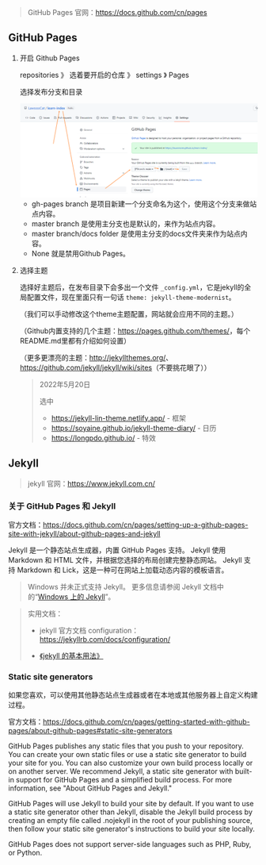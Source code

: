 >GitHub Pages 官网：<https://docs.github.com/cn/pages>
>

## GitHub Pages

1. 开启 Github Pages

    repositories 》 选着要开启的仓库 》 settings 》 Pages 

    选择发布分支和目录

    <img src="images/auto-20220519205126.png" witdh=100%/>

    + gh-pages branch 是项目新建一个分支命名为这个，使用这个分支来做站点内容。
    + master branch 是使用主分支也是默认的，来作为站点内容。
    + master branch/docs folder 是使用主分支的docs文件夹来作为站点内容。
    + None 就是禁用Github Pages。

2. 选择主题

    选择好主题后，在发布目录下会多出一个文件 `_config.yml`，它是jekyll的全局配置文件，现在里面只有一句话 `theme: jekyll-theme-modernist`。
    
    （我们可以手动修改这个theme主题配置，网站就会应用不同的主题。）

    （Github内置支持的几个主题：<https://pages.github.com/themes/>，每个README.md里都有介绍如何设置）

    （更多更漂亮的主题：<http://jekyllthemes.org/>、<https://github.com/jekyll/jekyll/wiki/sites>（不要挑花眼了））

    > 2022年5月20日
    > 
    >选中
    >+ <https://jekyll-lin-theme.netlify.app/> - 框架
    >+ <https://soyaine.github.io/jekyll-theme-diary/> - 日历
    >+ <https://longpdo.github.io/> - 特效

## Jekyll

>jekyll 官网：<https://www.jekyll.com.cn/>
>

### 关于 GitHub Pages 和 Jekyll

官方文档：<https://docs.github.com/cn/pages/setting-up-a-github-pages-site-with-jekyll/about-github-pages-and-jekyll>

Jekyll 是一个静态站点生成器，内置 GitHub Pages 支持。
Jekyll 使用 Markdown 和 HTML 文件，并根据您选择的布局创建完整静态网站。 
Jekyll 支持 Markdown 和 Lick，这是一种可在网站上加载动态内容的模板语言。 

> Windows 并未正式支持 Jekyll。 更多信息请参阅 Jekyll 文档中的“[Windows 上的 Jekyll](http://jekyllrb.com/docs/windows/#installation)”。



>实用文档：
> + jekyll 官方文档 configuration：<https://jekyllrb.com/docs/configuration/>
>
> + [《jekyll 的基本用法》](../Jekyll/Jekyll_simple_use.md)

### Static site generators

如果您喜欢，可以使用其他静态站点生成器或者在本地或其他服务器上自定义构建过程。 

官方文档：<https://docs.github.com/cn/pages/getting-started-with-github-pages/about-github-pages#static-site-generators>

GitHub Pages publishes any static files that you push to your repository. You can create your own static files or use a static site generator to build your site for you. You can also customize your own build process locally or on another server. We recommend Jekyll, a static site generator with built-in support for GitHub Pages and a simplified build process. For more information, see "About GitHub Pages and Jekyll."

GitHub Pages will use Jekyll to build your site by default. If you want to use a static site generator other than Jekyll, disable the Jekyll build process by creating an empty file called .nojekyll in the root of your publishing source, then follow your static site generator's instructions to build your site locally.

GitHub Pages does not support server-side languages such as PHP, Ruby, or Python.

